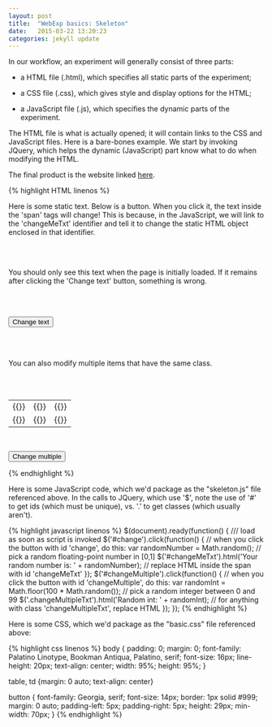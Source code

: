 ```yaml
---
layout: post
title:  "WebExp basics: Skeleton"
date:   2015-03-22 13:20:23
categories: jekyll update
---
```


In our workflow, an experiment will generally consist of three parts: 

* a HTML file (.html), which specifies all static parts of the experiment;

* a CSS file (.css), which gives style and display options for the HTML;

* a JavaScript file (.js), which specifies the dynamic parts of the experiment.

The HTML file is what is actually opened; it will contain links to the CSS and JavaScript files. Here is a bare-bones example. We start by invoking JQuery, which helps the dynamic (JavaScript) part know what to do when modifying the HTML.

The final product is the website linked [here](http://danlassiter.github.io/websites/skeleton.html).  

{% highlight HTML linenos %}
<html>

<head>
<title>Title of page</title>
<script type="text/javascript" src="jquery-1.7.1.min.js"></script>
<script type="text/javascript" src="skeleton.js"></script>
<link rel="stylesheet" href="skeleton.css"></link>
</head>

<body>
Here is some static text. Below is a button. 
When you click it, the text inside the 'span' tags will change! 
This is because, in the JavaScript, we will link to the 'changeMeTxt' 
identifier and tell it to change the static HTML object enclosed in that identifier.

<br><br>

<span id='changeMeTxt'>You should only see this text when the page is 
initially loaded. If it remains after clicking the 'Change text' button, 
something is wrong.</span>

<br><br>

<button type='button' id='change'>Change text</button>

<br><br>

You can also modify multiple items that have the same class.

<br><br>

<table>
    <tr>
        <td><span class='changeMultipleTxt'>{{}}</span></td>
        <td><span class='changeMultipleTxt'>{{}}</span></td>
        <td><span class='changeMultipleTxt'>{{}}</span></td>
    </tr>
    <tr>
        <td><span class='changeMultipleTxt'>{{}}</span></td>
        <td><span class='changeMultipleTxt'>{{}}</span></td>
        <td><span class='changeMultipleTxt'>{{}}</span></td>
    </tr>
</table>

<br>

<button type='button' id='changeMultiple'>Change multiple</button>
</body>
</html>
{% endhighlight %}

Here is some JavaScript code, which we'd package as the "skeleton.js"
file referenced above. In the calls to JQuery, which use '$', note the 
use of '#' to get ids (which must be unique), vs. '.' to get classes 
(which usually aren't).

{% highlight javascript linenos %}
$(document).ready(function() { /// load as soon as script is invoked
    $('#change').click(function() {
            // when you click the button with id 'change', do this:
        var randomNumber = Math.random();
            // pick a random floating-point number in [0,1]
        $('#changeMeTxt').html('Your random number is: ' + randomNumber);
            // replace HTML inside the span with id 'changeMeTxt'
    });
    $('#changeMultiple').click(function() {
            // when you click the button with id 'changeMultiple', do this:
        var randomInt = Math.floor(100 * Math.random());
            // pick a random integer between 0 and 99
        $('.changeMultipleTxt').html('Random int: ' + randomInt);
            // for anything with class 'changeMultipleTxt', replace HTML
    });
});
{% endhighlight %}

Here is some CSS, which we'd package as the "basic.css" file referenced above:

{% highlight css linenos %}
body {
    padding: 0;
    margin: 0;
    font-family: Palatino Linotype, Bookman Antiqua, Palatino, serif;
    font-size: 16px;
    line-height: 20px;
    text-align: center;
    width: 95%;
    height: 95%;
}

table, td {margin: 0 auto; text-align: center}

button {
    font-family: Georgia, serif; 
    font-size: 14px;
    border: 1px solid #999;
    margin: 0 auto;
    padding-left: 5px;
    padding-right: 5px;
    height: 29px;
    min-width: 70px;
}
{% endhighlight %}